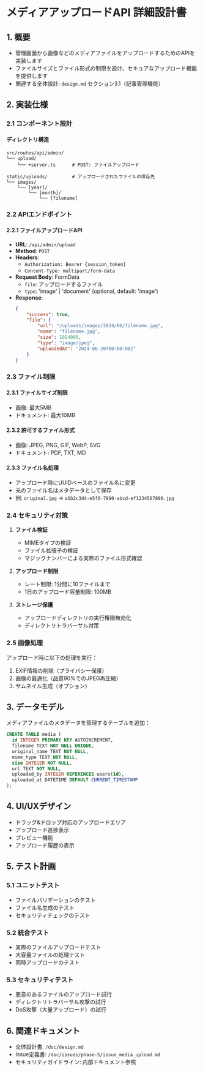 # メディアアップロードAPI 詳細設計書

## 1. 概要

- 管理画面から画像などのメディアファイルをアップロードするためのAPIを実装します
- ファイルサイズとファイル形式の制限を設け、セキュアなアップロード機能を提供します
- 関連する全体設計: `design.md` セクション3.1（記事管理機能）

## 2. 実装仕様

### 2.1 コンポーネント設計

#### ディレクトリ構造

```
src/routes/api/admin/
└── upload/
    └── +server.ts      # POST: ファイルアップロード

static/uploads/         # アップロードされたファイルの保存先
└── images/
    └── [year]/
        └── [month]/
            └── [filename]
```

### 2.2 APIエンドポイント

#### 2.2.1 ファイルアップロードAPI

- **URL**: `/api/admin/upload`
- **Method**: `POST`
- **Headers**:
    - `Authorization: Bearer {session_token}`
    - `Content-Type: multipart/form-data`
- **Request Body**: FormData
    - `file`: アップロードするファイル
    - `type`: 'image' | 'document' (optional, default: 'image')
- **Response**:
    ```json
    {
    	"success": true,
    	"file": {
    		"url": "/uploads/images/2024/06/filename.jpg",
    		"name": "filename.jpg",
    		"size": 1024000,
    		"type": "image/jpeg",
    		"uploadedAt": "2024-06-20T00:00:00Z"
    	}
    }
    ```

### 2.3 ファイル制限

#### 2.3.1 ファイルサイズ制限

- 画像: 最大5MB
- ドキュメント: 最大10MB

#### 2.3.2 許可するファイル形式

- 画像: JPEG, PNG, GIF, WebP, SVG
- ドキュメント: PDF, TXT, MD

#### 2.3.3 ファイル名処理

- アップロード時にUUIDベースのファイル名に変更
- 元のファイル名はメタデータとして保存
- 例: `original.jpg` → `a1b2c3d4-e5f6-7890-abcd-ef1234567890.jpg`

### 2.4 セキュリティ対策

1. **ファイル検証**
    - MIMEタイプの検証
    - ファイル拡張子の検証
    - マジックナンバーによる実際のファイル形式確認

2. **アップロード制限**
    - レート制限: 1分間に10ファイルまで
    - 1日のアップロード容量制限: 100MB

3. **ストレージ保護**
    - アップロードディレクトリの実行権限無効化
    - ディレクトリトラバーサル対策

### 2.5 画像処理

アップロード時に以下の処理を実行：

1. EXIF情報の削除（プライバシー保護）
2. 画像の最適化（品質90%でのJPEG再圧縮）
3. サムネイル生成（オプション）

## 3. データモデル

メディアファイルのメタデータを管理するテーブルを追加：

```sql
CREATE TABLE media (
  id INTEGER PRIMARY KEY AUTOINCREMENT,
  filename TEXT NOT NULL UNIQUE,
  original_name TEXT NOT NULL,
  mime_type TEXT NOT NULL,
  size INTEGER NOT NULL,
  url TEXT NOT NULL,
  uploaded_by INTEGER REFERENCES users(id),
  uploaded_at DATETIME DEFAULT CURRENT_TIMESTAMP
);
```

## 4. UI/UXデザイン

- ドラッグ&ドロップ対応のアップロードエリア
- アップロード進捗表示
- プレビュー機能
- アップロード履歴の表示

## 5. テスト計画

### 5.1 ユニットテスト

- ファイルバリデーションのテスト
- ファイル名生成のテスト
- セキュリティチェックのテスト

### 5.2 統合テスト

- 実際のファイルアップロードテスト
- 大容量ファイルの処理テスト
- 同時アップロードのテスト

### 5.3 セキュリティテスト

- 悪意のあるファイルのアップロード試行
- ディレクトリトラバーサル攻撃の試行
- DoS攻撃（大量アップロード）の試行

## 6. 関連ドキュメント

- 全体設計書: `/doc/design.md`
- Issue定義書: `/doc/issues/phase-5/issue_media_upload.md`
- セキュリティガイドライン: 内部ドキュメント参照
